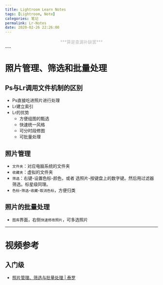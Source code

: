 ```yaml
---
title: Lightroom Learn Notes
tags: [Lightroom, Note]
categories: 笔记
permalink: Lr-Notes
date: 2020-02-26 22:26:00
---
```

<center> <font color="#bababa">***算是查漏补缺罢***</font><br/> </center>
<!--more-->
---

# 照片管理、筛选和批量处理

## Ps与Lr调用文件机制的区别

- Ps直接吃进照片进行处理
- Lr建立索引
- Lr的优势
    + 方便组图的甄选
    + 快速统一风格
    + 可分时段修图
    + 可批量处理

## 照片管理

- `文件夹`：对应电脑系统的文件夹
- `收藏夹`：虚拟的文件夹
- `筛选`：右键-设置色标-颜色，或者 选照片-按键盘上的数字键。然后用过滤器筛选。标星级同理。
- `色标`-`筛选`-`收藏`-`取消色标`，方便归类

## 照片的批量处理

- `图库`界面，右侧`快速修改照片`，可多选照片

---

# 视频参考

## 入门级

- [照片管理、筛选与批量处理 | 泰罗](https://www.bilibili.com/video/av91781253)
